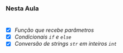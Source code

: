 ### Nesta Aula
#
  - [X] _Função que recebe parâmetros_
  - [X] _Condicionais `if` e `else`_
  - [X] _Conversão de strings `str` em inteiros `int`_

